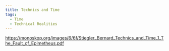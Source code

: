 ```yaml
---
title: Technics and Time
tags:
  - Time
  - Technical Realities
---
```

<https://monoskop.org/images/6/6f/Stiegler_Bernard_Technics_and_Time_1_The_Fault_of_Epimetheus.pdf>
